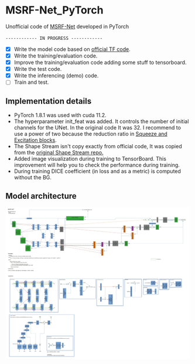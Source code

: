 # MSRF-Net_PyTorch

Unofficial code of [MSRF-Net](https://arxiv.org/pdf/2105.07451.pdf) developed in PyTorch

`------------ IN PROGRESS ------------`

- [x] Write the model code based on [official TF code](https://github.com/NoviceMAn-prog/MSRF-Net).
- [x] Write the training/evaluation code.
- [x] Improve the training/evaluation code adding some stuff to tensorboard.
- [x] Write the test code.
- [x] Write the inferencing (demo) code.
- [ ] Train and test.

## Implementation details

- PyTorch 1.8.1 was used with cuda 11.2.
- The hyperparameter init_feat was added. It controls the number of initial channels for the UNet. In the original code It was 32. I recommend to use a power of two  because the reduction ratio in [Squeeze and Excitation blocks](https://arxiv.org/abs/1709.01507).
- The Shape Stream isn't copy exactly from official code, It was copied from the [original Shape Stream repo.](https://github.com/leftthomas/GatedSCNN)
- Added image visualization during training to TensorBoard. This improvement will help you to check the performance during training.
- During training DICE coefficient (in loss and as a metric) is computed without the BG.


## Model architecture

![MSRF-NET diagram](./images/MSRF-NET.jpg)
